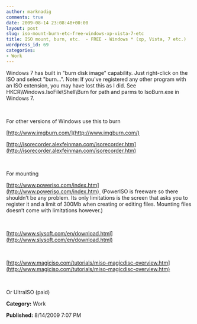 ```yaml
---
author: marknadig
comments: true
date: 2009-08-14 23:08:48+00:00
layout: post
slug: iso-mount-burn-etc-free-windows-xp-vista-7-etc
title: ISO mount, burn, etc.  - FREE - Windows * (xp, Vista, 7 etc.)
wordpress_id: 69
categories:
- Work
---
```





Windows 7 has built in "burn disk image" capability. Just right-click on the ISO and select "burn...". Note: If you've registered any other program with an ISO extension, you may have lost this as I did. See HKCR\Windows.IsoFile\Shell\Burn for path and parms to IsoBurn.exe in Windows 7.




 




For other versions of Windows use this to burn




[http://www.imgburn.com/](http://www.imgburn.com/)




[http://isorecorder.alexfeinman.com/isorecorder.htm](http://isorecorder.alexfeinman.com/isorecorder.htm)




 




For mounting




[http://www.poweriso.com/index.htm](http://www.poweriso.com/index.htm)  (PowerISO is freeware so there shouldn’t be any problem. Its only limitations is the screen that asks you to register it and a limit of 300Mb when creating or editing files. Mounting files doesn’t come with limitations however.)




 




[http://www.slysoft.com/en/download.html](http://www.slysoft.com/en/download.html)




 




[http://www.magiciso.com/tutorials/miso-magicdisc-overview.htm](http://www.magiciso.com/tutorials/miso-magicdisc-overview.htm)




 




Or UltraISO (paid)




**Category:** Work




**Published:** 8/14/2009 7:07 PM



